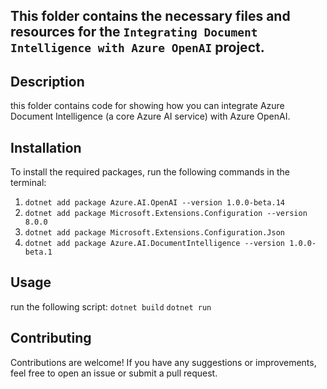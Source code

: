 ## This folder contains the necessary files and resources for the `Integrating Document Intelligence with Azure OpenAI` project.

## Description
this folder contains code for showing how you can integrate Azure Document Intelligence (a core Azure AI service) with Azure OpenAI.

## Installation
To install the required packages, run the following commands in the terminal:

1) `dotnet add package Azure.AI.OpenAI --version 1.0.0-beta.14`
2) `dotnet add package Microsoft.Extensions.Configuration --version 8.0.0`
3) `dotnet add package Microsoft.Extensions.Configuration.Json`
4) `dotnet add package Azure.AI.DocumentIntelligence --version 1.0.0-beta.1`


## Usage
run the following script:
`dotnet build`
`dotnet run`

## Contributing
Contributions are welcome! If you have any suggestions or improvements, feel free to open an issue or submit a pull request.

